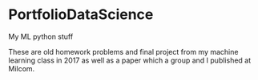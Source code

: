 # PortfolioDataScience
My ML python stuff


These are old homework problems and final project from my machine learning class in 2017 as well as a paper which a group and I published at Milcom.
